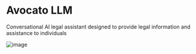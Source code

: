 # Avocato LLM
Conversational AI legal assistant designed to provide legal information and assistance to individuals

![image](https://github.com/user-attachments/assets/376fc5cf-acfa-4da7-9c6d-cc55de331264)
